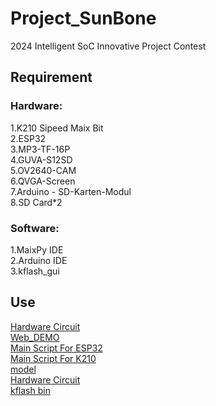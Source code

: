 # Project_SunBone
 2024 Intelligent SoC Innovative Project Contest
## Requirement
### Hardware:  
1.K210 Sipeed Maix Bit  
2.ESP32  
3.MP3-TF-16P  
4.GUVA-S12SD  
5.OV2640-CAM  
6.QVGA-Screen  
7.Arduino - SD-Karten-Modul  
8.SD Card*2  
### Software:  
1.MaixPy IDE  
2.Arduino IDE  
3.kflash_gui  
## Use
[Hardware Circuit](CircuitDiagram/Final_Schematic_SunBone_2024-07-04.png)  
[Web_DEMO](web_demo/)  
[Main Script For ESP32](final_script/K210_ESP32_done)  
[Main Script For K210](final_script/K210_Sunbone.py)  
[model](final_script/K210_Sunbone.py)  
[Hardware Circuit](model/sunbone.kmodel)  
[kflash bin](require/maixpy_v0.6.3_2_gd8901fd22_with_lvgl.bin)
 
